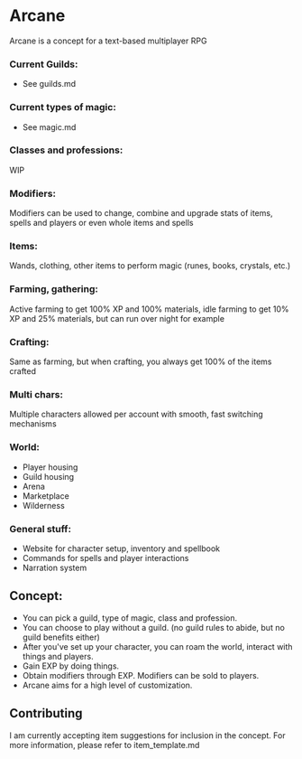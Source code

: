 # Arcane

Arcane is a concept for a text-based multiplayer RPG

### Current Guilds:
+ See guilds.md

### Current types of magic: 
+ See magic.md

### Classes and professions:
WIP

### Modifiers:
Modifiers can be used to change, combine and upgrade stats of items, spells and players or even whole items and spells

### Items:
Wands, clothing, other items to perform magic (runes, books, crystals, etc.)

### Farming, gathering:
Active farming to get 100% XP and 100% materials, idle farming to get 10% XP and 25% materials, but can run over night for example

### Crafting:
Same as farming, but when crafting, you always get 100% of the items crafted

### Multi chars:
Multiple characters allowed per account with smooth, fast switching mechanisms

### World:
+ Player housing
+ Guild housing
+ Arena
+ Marketplace
+ Wilderness

### General stuff:
+ Website for character setup, inventory and spellbook
+ Commands for spells and player interactions
+ Narration system

## Concept:
+ You can pick a guild, type of magic, class and profession.
+ You can choose to play without a guild. (no guild rules to abide, but no guild benefits either)
+ After you've set up your character, you can roam the world, interact with things and players.
+ Gain EXP by doing things.
+ Obtain modifiers through EXP. Modifiers can be sold to players.
+ Arcane aims for a high level of customization.

## Contributing
I am currently accepting item suggestions for inclusion in the concept. For more information, please refer to item_template.md
